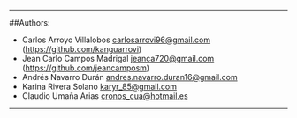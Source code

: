 ***
##Authors:

* Carlos Arroyo Villalobos <carlosarrovi96@gmail.com> (https://github.com/kanguarrovi)
* Jean Carlo Campos Madrigal <jeanca720@gmail.com> (https://github.com/jeancamposm)
* Andrés Navarro Durán <andres.navarro.duran16@gmail.com>
* Karina Rivera Solano <karyr_85@gmail.com>
* Claudio Umaña Arias <cronos_cua@hotmail.es>

***
